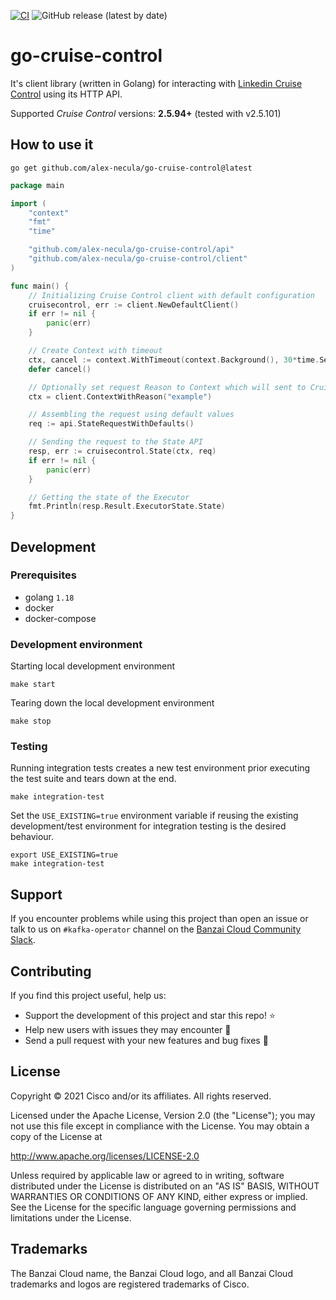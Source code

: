 [![CI](https://github.com/alex-necula/go-cruise-control/actions/workflows/ci.yaml/badge.svg?branch=main)](https://github.com/alex-necula/go-cruise-control/actions/workflows/ci.yaml)
![GitHub release (latest by date)](https://img.shields.io/github/v/release/banzaicloud/go-cruise-control)

# go-cruise-control

It's client library (written in Golang) for interacting with
[Linkedin Cruise Control](https://github.com/linkedin/cruise-control) using its HTTP API.

Supported _Cruise Control_ versions: **2.5.94+** (tested with v2.5.101)

## How to use it

```shell
go get github.com/alex-necula/go-cruise-control@latest
```

```go
package main

import (
	"context"
	"fmt"
	"time"

	"github.com/alex-necula/go-cruise-control/api"
	"github.com/alex-necula/go-cruise-control/client"
)

func main() {
	// Initializing Cruise Control client with default configuration
	cruisecontrol, err := client.NewDefaultClient()
	if err != nil {
		panic(err)
	}

	// Create Context with timeout
	ctx, cancel := context.WithTimeout(context.Background(), 30*time.Second)
	defer cancel()

	// Optionally set request Reason to Context which will sent to Cruise Control as part of the HTTP request
	ctx = client.ContextWithReason("example")

	// Assembling the request using default values
	req := api.StateRequestWithDefaults()

	// Sending the request to the State API
	resp, err := cruisecontrol.State(ctx, req)
	if err != nil {
		panic(err)
	}

	// Getting the state of the Executor
	fmt.Println(resp.Result.ExecutorState.State)
}
```

## Development

### Prerequisites

* golang `1.18`
* docker
* docker-compose

### Development environment

Starting local development environment

```shell
make start
```

Tearing down the local development environment

```shell
make stop
```

### Testing

Running integration tests creates a new test environment prior executing the test suite and tears down at the end.

```shell
make integration-test
```

Set the `USE_EXISTING=true` environment variable if reusing the existing development/test environment
for integration testing is the desired behaviour.

```shell
export USE_EXISTING=true
make integration-test
```

## Support

If you encounter problems while using this project than open an issue or talk to us
on `#kafka-operator` channel on the [Banzai Cloud Community Slack](http://community-banzaicloud.slack.com).

## Contributing

If you find this project useful, help us:

* Support the development of this project and star this repo! ⭐
* Help new users with issues they may encounter 💪
* Send a pull request with your new features and bug fixes 🚀

## License

Copyright © 2021 Cisco and/or its affiliates. All rights reserved.

Licensed under the Apache License, Version 2.0 (the "License"); you may not use this file except in compliance with the License.
You may obtain a copy of the License at

http://www.apache.org/licenses/LICENSE-2.0

Unless required by applicable law or agreed to in writing, software distributed under the License is distributed on an "AS IS" BASIS,
WITHOUT WARRANTIES OR CONDITIONS OF ANY KIND, either express or implied.
See the License for the specific language governing permissions and limitations under the License.

## Trademarks

The Banzai Cloud name, the Banzai Cloud logo, and all Banzai Cloud trademarks and logos are registered trademarks of Cisco.
